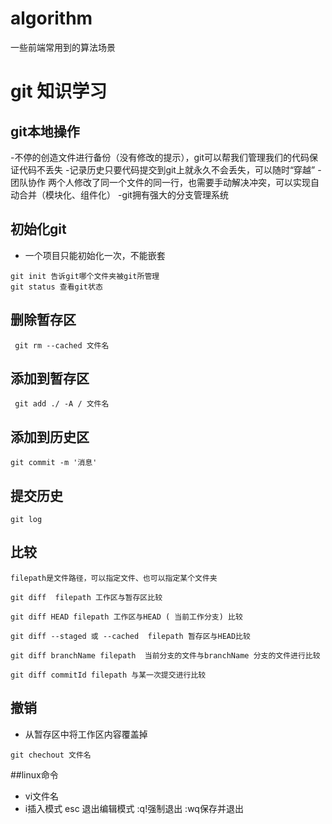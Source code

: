 # algorithm
一些前端常用到的算法场景

# git 知识学习


## git本地操作

-不停的创造文件进行备份（没有修改的提示），git可以帮我们管理我们的代码保证代码不丢失
-记录历史只要代码提交到git上就永久不会丢失，可以随时“穿越”
-团队协作 两个人修改了同一个文件的同一行，也需要手动解决冲突，可以实现自动合并（模块化、组件化）
-git拥有强大的分支管理系统

## 初始化git 
 - 一个项目只能初始化一次，不能嵌套
 ```
 git init 告诉git哪个文件夹被git所管理
 git status 查看git状态

 ```



## 删除暂存区
```
 git rm --cached 文件名

```

## 添加到暂存区

```
 git add ./ -A / 文件名
```


## 添加到历史区

```
git commit -m '消息'
```


## 提交历史

```
git log
```

## 比较

```
filepath是文件路径，可以指定文件、也可以指定某个文件夹

git diff  filepath 工作区与暂存区比较

git diff HEAD filepath 工作区与HEAD ( 当前工作分支) 比较

git diff --staged 或 --cached  filepath 暂存区与HEAD比较

git diff branchName filepath  当前分支的文件与branchName 分支的文件进行比较

git diff commitId filepath 与某一次提交进行比较
```
## 撤销
-  从暂存区中将工作区内容覆盖掉
```
git chechout 文件名
```


##linux命令
- vi文件名
- i插入模式 esc 退出编辑模式 :q!强制退出 :wq保存并退出